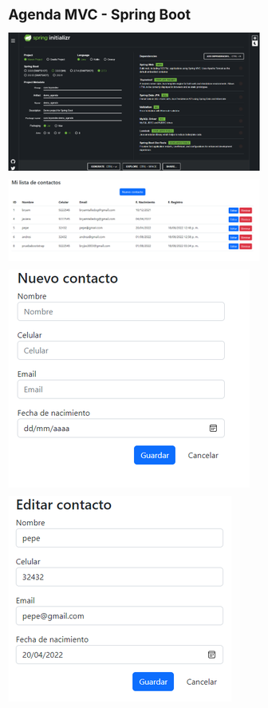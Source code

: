 # Agenda MVC - Spring Boot
![Imagen inicial](src/main/resources/templates/img/init-spring-boot.png)

![Pagina Inicio](src/main/resources/templates/img/pagina_inicio.png)

![Nuevo Contacto](src/main/resources/templates/img/nuevo-contacto.png)

![Editar Contacto](src/main/resources/templates/img/editar-contacto.png)

